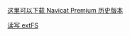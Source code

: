 [这里可以下载 Navicat Premium  历史版本](https://www.evget.com/product/12216/file?t=0)

[读写 extFS](https://www.macenjoy.co/blog/paragon-extfs-for-mac-v11-3-30)